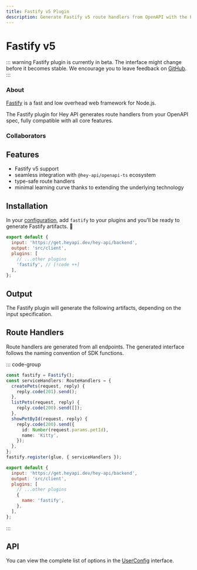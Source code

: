 ```yaml
---
title: Fastify v5 Plugin
description: Generate Fastify v5 route handlers from OpenAPI with the Fastify plugin for openapi-ts. Fully compatible with validators, transformers, and all core features.
---
```


<script setup lang="ts">
import AuthorsList from '@components/AuthorsList.vue';
import Heading from '@components/Heading.vue';
import { jacobCohen } from '@data/people.js';
import VersionLabel from '@components/VersionLabel.vue';
</script>

<Heading>
  <h1>Fastify<span class="sr-only"> v5</span></h1>
  <VersionLabel value="v5" />
</Heading>

::: warning
Fastify plugin is currently in beta. The interface might change before it becomes stable. We encourage you to leave feedback on [GitHub](https://github.com/hey-api/openapi-ts/issues).
:::

### About

[Fastify](https://fastify.dev) is a fast and low overhead web framework for Node.js.

The Fastify plugin for Hey API generates route handlers from your OpenAPI spec, fully compatible with all core features.

### Collaborators

<AuthorsList :people="[jacobCohen]" />

## Features

- Fastify v5 support
- seamless integration with `@hey-api/openapi-ts` ecosystem
- type-safe route handlers
- minimal learning curve thanks to extending the underlying technology

## Installation

In your [configuration](/openapi-ts/get-started), add `fastify` to your plugins and you'll be ready to generate Fastify artifacts. :tada:

```js
export default {
  input: 'https://get.heyapi.dev/hey-api/backend',
  output: 'src/client',
  plugins: [
    // ...other plugins
    'fastify', // [!code ++]
  ],
};
```

## Output

The Fastify plugin will generate the following artifacts, depending on the input specification.

## Route Handlers

Route handlers are generated from all endpoints. The generated interface follows the naming convention of SDK functions.

::: code-group

```ts [example]
const fastify = Fastify();
const serviceHandlers: RouteHandlers = {
  createPets(request, reply) {
    reply.code(201).send();
  },
  listPets(request, reply) {
    reply.code(200).send([]);
  },
  showPetById(request, reply) {
    reply.code(200).send({
      id: Number(request.params.petId),
      name: 'Kitty',
    });
  },
};
fastify.register(glue, { serviceHandlers });
```

```js [config]
export default {
  input: 'https://get.heyapi.dev/hey-api/backend',
  output: 'src/client',
  plugins: [
    // ...other plugins
    {
      name: 'fastify',
    },
  ],
};
```

:::

## API

You can view the complete list of options in the [UserConfig](https://github.com/hey-api/openapi-ts/blob/main/packages/openapi-ts/src/plugins/fastify/types.d.ts) interface.

<!--@include: ../../partials/examples.md-->
<!--@include: ../../partials/sponsors.md-->
